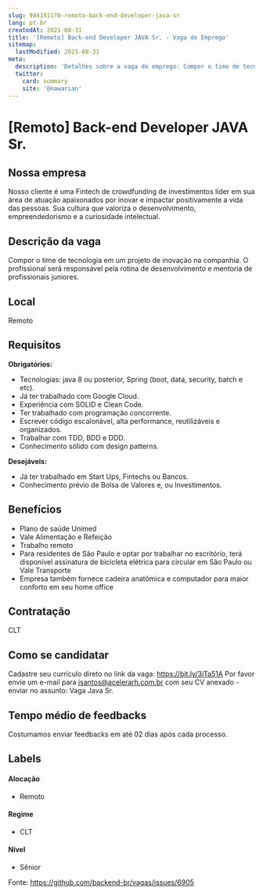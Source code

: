 ```yaml
---
slug: 984191170-remoto-back-end-developer-java-sr
lang: pt-br
createdAt: 2021-08-31
title: '[Remoto] Back-end Developer JAVA Sr. - Vaga de Emprego'
sitemap:
  lastModified: 2021-08-31
meta:
  description: 'Detalhes sobre a vaga de emprego: Compor o time de tecnologia em um projeto de inovação na companhia. O profissional será responsável pela rotina de desenvolvimento e mentoria de profissionais juniores.'
  twitter:
    card: summary
    site: '@nawarian'
---
```


# [Remoto] Back-end Developer JAVA Sr.

## Nossa empresa

Nosso cliente é uma Fintech de crowdfunding de investimentos líder em sua área de atuação apaixonados por inovar e impactar positivamente a vida das pessoas. Sua cultura que valoriza o desenvolvimento, empreendedorismo e a curiosidade intelectual. 

## Descrição da vaga

Compor o time de tecnologia em um projeto de inovação na companhia. O profissional será responsável pela rotina de desenvolvimento e mentoria de profissionais juniores.

## Local

Remoto 

## Requisitos

**Obrigatórios:**

- Tecnologias: java 8 ou posterior, Spring (boot, data, security, batch e etc).
- Já ter trabalhado com Google Cloud.
- Experiência com SOLID e Clean Code.
- Ter trabalhado com programação concorrente.
- Escrever código escalonável, alta performance, reutilizáveis e organizados.
- Trabalhar com TDD, BDD e DDD.
- Conhecimento sólido com design patterns.

**Desejáveis:**
- Já ter trabalhado em Start Ups, Fintechs ou Bancos.
- Conhecimento prévio de Bolsa de Valores e, ou Investimentos.

## Benefícios

- Plano de saúde Unimed
- Vale Alimentação e Refeição
- Trabalho remoto
- Para residentes de São Paulo e optar por trabalhar no escritório, terá disponível assinatura de bicicleta elétrica para circular em São Paulo ou Vale Transporte
- Empresa também fornece cadeira anatômica e computador para maior conforto em seu home office

## Contratação

CLT

## Como se candidatar
Cadastre seu currículo direto no link da vaga: https://bit.ly/3iTa51A
Por favor envie um e-mail para jsantos@acelerarh.com.br com seu CV anexado - enviar no assunto: Vaga Java Sr.

## Tempo médio de feedbacks

Costumamos enviar feedbacks em até 02 dias após cada processo.


## Labels
<!-- retire os labels que não fazem sentido à vaga -->

#### Alocação
- Remoto

#### Regime
- CLT

#### Nível
- Sênior





Fonte: https://github.com/backend-br/vagas/issues/6905
